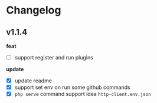 # Changelog

## v1.1.4

**feat**

- [ ] support register and run plugins

**update**

- [x] update readme
- [x] support set env on run some github commands
- [x] `php serve` command support idea `http-client.env.json`
